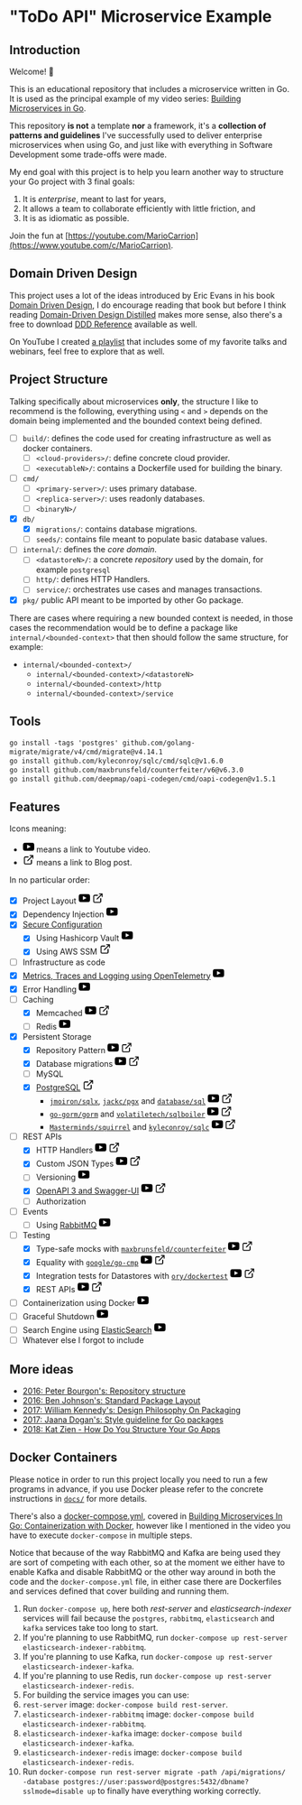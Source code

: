 # "ToDo API" Microservice Example

## Introduction

Welcome! 👋

This is an educational repository that includes a microservice written in Go. It is used as the principal example of my video series: [Building Microservices in Go](https://www.youtube.com/playlist?list=PL7yAAGMOat_Fn8sAXIk0WyBfK_sT1pohu).

This repository **is not** a template **nor** a framework, it's a **collection of patterns and guidelines** I've successfully used to deliver enterprise microservices when using Go, and just like with everything in Software Development some trade-offs were made.

My end goal with this project is to help you learn another way to structure your Go project with 3 final goals:

1. It is _enterprise_, meant to last for years,
1. It allows a team to collaborate efficiently with little friction, and
1. It is as idiomatic as possible.

Join the fun at [https://youtube.com/MarioCarrion](https://www.youtube.com/c/MarioCarrion).

## Domain Driven Design

This project uses a lot of the ideas introduced by Eric Evans in his book [Domain Driven Design](https://www.domainlanguage.com/), I do encourage reading that book but before I think reading [Domain-Driven Design Distilled](https://smile.amazon.com/Domain-Driven-Design-Distilled-Vaughn-Vernon/dp/0134434420/) makes more sense, also there's a free to download [DDD Reference](https://www.domainlanguage.com/ddd/reference/) available as well.

On YouTube I created [a playlist](https://www.youtube.com/playlist?list=PL7yAAGMOat_GJqfTdM9PBdTRSH7jXs6mI) that includes some of my favorite talks and webinars, feel free to explore that as well.

## Project Structure

Talking specifically about microservices **only**, the structure I like to recommend is the following, everything using `<` and `>` depends on the domain being implemented and the bounded context being defined.

- [ ] `build/`: defines the code used for creating infrastructure as well as docker containers.
  - [ ] `<cloud-providers>/`: define concrete cloud provider.
  - [ ] `<executableN>/`: contains a Dockerfile used for building the binary.
- [ ] `cmd/`
  - [ ] `<primary-server>/`: uses primary database.
  - [ ] `<replica-server>/`: uses readonly databases.
  - [ ] `<binaryN>/`
- [X] `db/`
  - [X] `migrations/`: contains database migrations.
  - [ ] `seeds/`: contains file meant to populate basic database values.
- [ ] `internal/`: defines the _core domain_.
  - [ ] `<datastoreN>/`: a concrete _repository_ used by the domain, for example `postgresql`
  - [ ] `http/`: defines HTTP Handlers.
  - [ ] `service/`: orchestrates use cases and manages transactions.
- [X] `pkg/` public API meant to be imported by other Go package.

There are cases where requiring a new bounded context is needed, in those cases the recommendation would be to
define a package like `internal/<bounded-context>` that then should follow the same structure, for example:

* `internal/<bounded-context>/`
  * `internal/<bounded-context>/<datastoreN>`
  * `internal/<bounded-context>/http`
  * `internal/<bounded-context>/service`

## Tools

```
go install -tags 'postgres' github.com/golang-migrate/migrate/v4/cmd/migrate@v4.14.1
go install github.com/kyleconroy/sqlc/cmd/sqlc@v1.6.0
go install github.com/maxbrunsfeld/counterfeiter/v6@v6.3.0
go install github.com/deepmap/oapi-codegen/cmd/oapi-codegen@v1.5.1
```

## Features

Icons meaning:

* <img src="https://github.com/MarioCarrion/MarioCarrion/blob/main/youtube.svg" width="20" height="20" alt="YouTube video"> means a link to Youtube video.
* <img src="https://github.com/MarioCarrion/MarioCarrion/blob/main/link.svg" width="20" height="20" alt="Blog post"> means a link to Blog post.

In no particular order:

- [X] Project Layout [<img src="https://github.com/MarioCarrion/MarioCarrion/blob/main/youtube.svg" width="20" height="20" alt="YouTube video">](https://youtu.be/LUvid5TJ81Y) [<img src="https://github.com/MarioCarrion/MarioCarrion/blob/main/link.svg" width="20" height="20" alt="Blog post">](https://mariocarrion.com/2021/03/21/golang-microservices-domain-driven-design-project-layout.html)
- [X] Dependency Injection [<img src="https://github.com/MarioCarrion/MarioCarrion/blob/main/youtube.svg" width="20" height="20" alt="YouTube video">](https://youtu.be/Z89UU4vSayY)
- [X] [Secure Configuration](docs/SECURE\_CONFIGURATION.md)
  - [X] Using Hashicorp Vault [<img src="https://github.com/MarioCarrion/MarioCarrion/blob/main/youtube.svg" width="20" height="20" alt="YouTube video">](https://youtu.be/7UmJR0dOkjM)
  - [X] Using AWS SSM [<img src="https://github.com/MarioCarrion/MarioCarrion/blob/main/link.svg" width="20" height="20" alt="Blog post">](https://mariocarrion.com/2019/11/20/golang-aws-ssm-env-vars-package.html)
- [ ] Infrastructure as code
- [X] [Metrics, Traces and Logging using OpenTelemetry](docs/METRICS\_TRACES\_LOGGING.md) [<img src="https://github.com/MarioCarrion/MarioCarrion/blob/main/youtube.svg" width="20" height="20" alt="YouTube video">](https://youtu.be/bytCFQJ43DE)
- [X] Error Handling [<img src="https://github.com/MarioCarrion/MarioCarrion/blob/main/youtube.svg" width="20" height="20" alt="YouTube video">](https://youtu.be/uQOfXL6IFmQ)
- [ ] Caching
  - [X] Memcached [<img src="https://github.com/MarioCarrion/MarioCarrion/blob/main/youtube.svg" width="20" height="20" alt="YouTube video">](https://youtu.be/yKI-sy70PwA) [<img src="https://github.com/MarioCarrion/MarioCarrion/blob/main/link.svg" width="20" height="20" alt="Blog post">](https://mariocarrion.com/2021/01/30/tips-building-microservices-in-go-golang-caching-memcached.html)
  - [ ] Redis [<img src="https://github.com/MarioCarrion/MarioCarrion/blob/main/youtube.svg" width="20" height="20" alt="YouTube video">](https://youtu.be/wj6-w0DLKRw)
- [X] Persistent Storage
  - [X] Repository Pattern [<img src="https://github.com/MarioCarrion/MarioCarrion/blob/main/youtube.svg" width="20" height="20" alt="YouTube video">](https://youtu.be/Z89UU4vSayY) [<img src="https://github.com/MarioCarrion/MarioCarrion/blob/main/link.svg" width="20" height="20" alt="Blog post">](https://mariocarrion.com/2021/04/04/golang-microservices-repository-pattern.html)
  - [X] Database migrations [<img src="https://github.com/MarioCarrion/MarioCarrion/blob/main/youtube.svg" width="20" height="20" alt="YouTube video">](https://youtu.be/EavdaeUmn64) [<img src="https://github.com/MarioCarrion/MarioCarrion/blob/main/link.svg" width="20" height="20" alt="Blog post">](https://mariocarrion.com/2021/01/10/golang-tools-for-database-schema-migrations.html)
  - [ ] MySQL
  - [X] [PostgreSQL](docs/PERSISTENT\_STORAGE.md) [<img src="https://github.com/MarioCarrion/MarioCarrion/blob/main/link.svg" width="20" height="20" alt="Blog post">](https://mariocarrion.com/2021/03/02/tips-building-microservices-in-go-golang-databases-postgresql-conclusion.html)
      - [`jmoiron/sqlx`](https://github.com/jmoiron/sqlx), [`jackc/pgx`](https://github.com/jackc/pgx) and [`database/sql`](https://pkg.go.dev/database/sql) [<img src="https://github.com/MarioCarrion/MarioCarrion/blob/main/youtube.svg" width="20" height="20" alt="YouTube video">](https://youtu.be/l8t6UKM1kro) [<img src="https://github.com/MarioCarrion/MarioCarrion/blob/main/link.svg" width="20" height="20" alt="Blog post">](https://mariocarrion.com/2021/02/05/tips-building-microservices-in-go-golang-databases-postgresql-part1.html)
      - [`go-gorm/gorm`](https://github.com/go-gorm/gorm) and [`volatiletech/sqlboiler`](https://github.com/volatiletech/sqlboiler) [<img src="https://github.com/MarioCarrion/MarioCarrion/blob/main/youtube.svg" width="20" height="20" alt="YouTube video">](https://youtu.be/CT2v0Xas8Sc) [<img src="https://github.com/MarioCarrion/MarioCarrion/blob/main/link.svg" width="20" height="20" alt="Blog post">](https://mariocarrion.com/2021/02/10/tips-building-microservices-in-go-golang-databases-postgresql-gorm-orm.html)
      - [`Masterminds/squirrel`](https://github.com/Masterminds/squirrel) and [`kyleconroy/sqlc`](https://github.com/kyleconroy/sqlc) [<img src="https://github.com/MarioCarrion/MarioCarrion/blob/main/youtube.svg" width="20" height="20" alt="YouTube video">](https://youtu.be/CT2v0Xas8Sc) [<img src="https://github.com/MarioCarrion/MarioCarrion/blob/main/link.svg" width="20" height="20" alt="Blog post">](https://mariocarrion.com/2021/02/23/tips-building-microservices-in-go-golang-databases-postgresql-sqlc-squirrel.html)
- [ ] REST APIs
  - [X] HTTP Handlers [<img src="https://github.com/MarioCarrion/MarioCarrion/blob/main/youtube.svg" width="20" height="20" alt="YouTube video">](https://youtu.be/CLdxwJCvTZE) [<img src="https://github.com/MarioCarrion/MarioCarrion/blob/main/link.svg" width="20" height="20" alt="Blog post">](https://mariocarrion.com/2021/04/18/golang-microservices-rest-api-http-handlers.html)
  - [X] Custom JSON Types [<img src="https://github.com/MarioCarrion/MarioCarrion/blob/main/youtube.svg" width="20" height="20" alt="YouTube video">](https://youtu.be/UmVYkEYm4hw) [<img src="https://github.com/MarioCarrion/MarioCarrion/blob/main/link.svg" width="20" height="20" alt="Blog post">](https://mariocarrion.com/2021/04/28/golang-microservices-rest-api-custom-json-type.html)
  - [ ] Versioning [<img src="https://github.com/MarioCarrion/MarioCarrion/blob/main/youtube.svg" width="20" height="20" alt="YouTube video">](https://youtu.be/4THy4iBQpFA)
  - [X] [OpenAPI 3 and Swagger-UI](docs/OPENAPI3\_SWAGGER.md) [<img src="https://github.com/MarioCarrion/MarioCarrion/blob/main/youtube.svg" width="20" height="20" alt="YouTube video">](https://youtu.be/HwtOAc0M08o) [<img src="https://github.com/MarioCarrion/MarioCarrion/blob/main/link.svg" width="20" height="20" alt="Blog post">](https://mariocarrion.com/2021/05/02/golang-microservices-rest-api-openapi3-swagger-ui.html)
  - [ ] Authorization
- [ ] Events
  - [ ] Using [RabbitMQ](https://www.rabbitmq.com/) [<img src="https://github.com/MarioCarrion/MarioCarrion/blob/main/youtube.svg" width="20" height="20" alt="YouTube video">](https://youtu.be/L0yJxCKrkIY)
- [ ] Testing
  - [X] Type-safe mocks with [`maxbrunsfeld/counterfeiter`](https://github.com/maxbrunsfeld/counterfeiter) [<img src="https://github.com/MarioCarrion/MarioCarrion/blob/main/youtube.svg" width="20" height="20" alt="YouTube video">](https://youtu.be/ENqwq64TsDk) [<img src="https://github.com/MarioCarrion/MarioCarrion/blob/main/link.svg" width="20" height="20" alt="Blog post">](https://mariocarrion.com/2019/06/24/golang-tools-counterfeiter.html)
  - [X] Equality with [`google/go-cmp`](https://github.com/google/go-cmp) [<img src="https://github.com/MarioCarrion/MarioCarrion/blob/main/youtube.svg" width="20" height="20" alt="YouTube video">](https://youtu.be/ae15DzSwNnU) [<img src="https://github.com/MarioCarrion/MarioCarrion/blob/main/link.svg" width="20" height="20" alt="Blog post">](https://mariocarrion.com/2021/01/22/go-package-equality-google-go-cmp.html)
  - [X] Integration tests for Datastores with [`ory/dockertest`](https://github.com/ory/dockertest) [<img src="https://github.com/MarioCarrion/MarioCarrion/blob/main/youtube.svg" width="20" height="20" alt="YouTube video">](https://youtu.be/a-CCceqerhg) [<img src="https://github.com/MarioCarrion/MarioCarrion/blob/main/link.svg" width="20" height="20" alt="Blog post">](https://mariocarrion.com/2021/03/14/golang-package-testing-datastores-ory-dockertest.html)
  - [X] REST APIs [<img src="https://github.com/MarioCarrion/MarioCarrion/blob/main/youtube.svg" width="20" height="20" alt="YouTube video">](https://youtu.be/lMrWO7OUMdY) [<img src="https://github.com/MarioCarrion/MarioCarrion/blob/main/link.svg" width="20" height="20" alt="Blog post">](https://mariocarrion.com/2021/04/25/golang-microservices-rest-api-testing.html)
- [ ] Containerization using Docker [<img src="https://github.com/MarioCarrion/MarioCarrion/blob/main/youtube.svg" width="20" height="20" alt="YouTube video">](https://youtu.be/u_ayzie9pAQ)
- [ ] Graceful Shutdown [<img src="https://github.com/MarioCarrion/MarioCarrion/blob/main/youtube.svg" width="20" height="20" alt="YouTube video">](https://youtu.be/VXxe7-b5euo)
- [ ] Search Engine using [ElasticSearch](https://www.elastic.co/elasticsearch/) [<img src="https://github.com/MarioCarrion/MarioCarrion/blob/main/youtube.svg" width="20" height="20" alt="YouTube video">](https://youtu.be/ZrdbQRYst5E)
- [ ] Whatever else I forgot to include

## More ideas

* [2016: Peter Bourgon's: Repository structure](https://peter.bourgon.org/go-best-practices-2016/#repository-structure)
* [2016: Ben Johnson's: Standard Package Layout](https://medium.com/@benbjohnson/standard-package-layout-7cdbc8391fc1)
* [2017: William Kennedy's: Design Philosophy On Packaging](https://www.ardanlabs.com/blog/2017/02/design-philosophy-on-packaging.html)
* [2017: Jaana Dogan's: Style guideline for Go packages](https://rakyll.org/style-packages/)
* [2018: Kat Zien - How Do You Structure Your Go Apps](https://www.youtube.com/watch?v=oL6JBUk6tj0)

## Docker Containers

Please notice in order to run this project locally you need to run a few programs in advance, if you use Docker please refer to the concrete instructions in [`docs/`](docs/) for more details.

There's also a [docker-compose.yml](docker-compose.yml), covered in [Building Microservices In Go: Containerization with Docker](https://youtu.be/u_ayzie9pAQ), however like I mentioned in the video you have to execute `docker-compose` in multiple steps.

Notice that because of the way RabbitMQ and Kafka are being used they are sort of competing with each other, so at the moment we either have to enable Kafka and disable RabbitMQ or the other way around in both the code and the `docker-compose.yml` file, in either case there are Dockerfiles and services defined that cover building and running them.

1. Run `docker-compose up`, here both _rest-server_ and _elasticsearch-indexer_ services will fail because the `postgres`, `rabbitmq`, `elasticsearch` and `kafka` services take too long to start.
  1. If you're planning to use RabbitMQ, run `docker-compose up rest-server elasticsearch-indexer-rabbitmq`.
  1. If you're planning to use Kafka, run `docker-compose up rest-server elasticsearch-indexer-kafka`.
  1. If you're planning to use Redis, run `docker-compose up rest-server elasticsearch-indexer-redis`.
1. For building the service images you can use:
  1. `rest-server` image: `docker-compose build rest-server`.
  1. `elasticsearch-indexer-rabbitmq` image: `docker-compose build elasticsearch-indexer-rabbitmq`.
  1. `elasticsearch-indexer-kafka` image: `docker-compose build elasticsearch-indexer-kafka`.
  1. `elasticsearch-indexer-redis` image: `docker-compose build elasticsearch-indexer-redis`.
1. Run `docker-compose run rest-server migrate -path /api/migrations/ -database postgres://user:password@postgres:5432/dbname?sslmode=disable up` to finally have everything working correctly.
